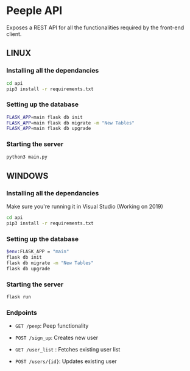 # Peeple API

Exposes a REST API for all the functionalities required by the front-end client.


## LINUX
### Installing all the dependancies

```sh
cd api
pip3 install -r requirements.txt
```
### Setting up the database

```sh
FLASK_APP=main flask db init
FLASK_APP=main flask db migrate -m "New Tables"
FLASK_APP=main flask db upgrade
```
### Starting the server

```sh
python3 main.py
```

## WINDOWS
### Installing all the dependancies

Make sure you're running it in Visual Studio (Working on 2019)
```sh
cd api
pip3 install -r requirements.txt
```
### Setting up the database
```sh
$env:FLASK_APP = "main"
flask db init
flask db migrate -m "New Tables"
flask db upgrade
```
### Starting the server
```sh
flask run
```

### Endpoints

- `GET /peep`: Peep functionality

- `POST /sign_up`: Creates new user

- `GET /user_list` : Fetches existing user list

- `POST /users/{id}`: Updates existing user
